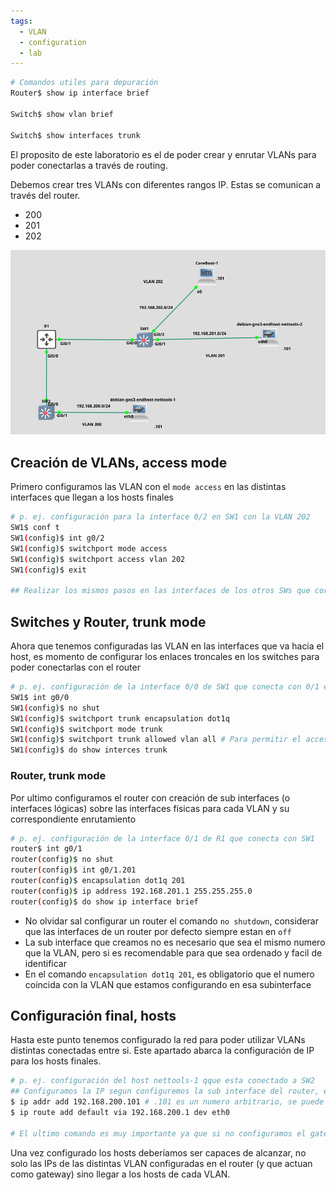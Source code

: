```yaml
---
tags:
  - VLAN
  - configuration
  - lab
---
```




``` bash
# Comandos utiles para depuración
Router$ show ip interface brief

Switch$ show vlan brief 

Switch$ show interfaces trunk

```


El proposito de este laboratorio es el de poder crear y enrutar VLANs para poder conectarlas a través de routing.

Debemos crear tres VLANs con diferentes rangos IP. Estas se comunican a través del router.
- 200
- 201
- 202

![](_anexos_/Screenshot%20from%202024-01-11%2003-16-12.png)


## Creación de VLANs, access mode
Primero configuramos las VLAN con el `mode access` en las distintas interfaces que llegan a los hosts finales

``` bash
# p. ej. configuración para la interface 0/2 en SW1 con la VLAN 202
SW1$ conf t
SW1(config)$ int g0/2
SW1(config)$ switchport mode access 
SW1(config)$ switchport access vlan 202
SW1(config)$ exit

## Realizar los mismos pasos en las interfaces de los otros SWs que correspondan 
```

## Switches y Router, trunk mode
Ahora que tenemos configuradas las VLAN en las interfaces que va hacia el host, es momento de configurar los enlaces troncales en los switches para poder conectarlas con el router

``` bash
# p. ej. configuración de la interface 0/0 de SW1 que conecta con 0/1 en R1
SW1$ int g0/0
SW1(config)$ no shut
SW1(config)$ switchport trunk encapsulation dot1q
SW1(config)$ switchport mode trunk 
SW1(config)$ switchport trunk allowed vlan all # Para permitir el acceso o negar el trafico de VLANs 
SW1(config)$ do show interces trunk

```

### Router, trunk mode
Por ultimo configuramos el router con creación de sub interfaces (o interfaces lógicas) sobre las interfaces físicas para cada VLAN y su correspondiente enrutamiento

``` bash
# p. ej. configuración de la interface 0/1 de R1 que conecta con SW1
router$ int g0/1
router(config)$ no shut
router(config)$ int g0/1.201
router(config)$ encapsulation dot1q 201
router(config)$ ip address 192.168.201.1 255.255.255.0
router(config)$ do show ip interface brief
```

- No olvidar sal configurar un router el comando `no shutdown`, considerar que las interfaces de un router por defecto siempre estan en `off`
- La sub interface que creamos no es necesario que sea el mismo numero que la VLAN, pero si es recomendable para que sea ordenado y facil de identificar
- En el comando `encapsulation dot1q 201`, es obligatorio que el numero coincida con la VLAN que estamos configurando en esa subinterface 

## Configuración final, hosts 
Hasta este punto tenemos configurado la red para poder utilizar VLANs distintas conectadas entre si. Este apartado abarca la configuración de IP para los hosts finales. 
``` bash
# p. ej. configuración del host nettools-1 qque esta conectado a SW2 
## Configuramos la IP segun configuremos la sub interface del router, en este caso usamos la red 192.168.200.0/24
$ ip addr add 192.168.200.101 # .101 es un numero arbitrario, se puede configurar cualquiera en realidad, excepto .1 que es el gateway del router por su puesto
$ ip route add default via 192.168.200.1 dev eth0

# El ultimo comando es muy importante ya que si no configuramos el gateway el host no va a poder encontrar las redes de las otras VLAN.
```

Una vez configurado los hosts deberíamos ser capaces de alcanzar, no solo las IPs de las distintas VLAN configuradas en el router (y que actuan como gateway) sino llegar a  los hosts de cada VLAN. 



